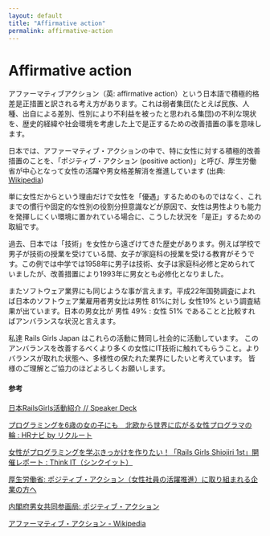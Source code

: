 ```yaml
---
layout: default
title: "Affirmative action"
permalink: affirmative-action
---
```


# Affirmative action

アファーマティブアクション（英: affirmative action）という日本語で積極的格差是正措置と訳される考え方があります。これは弱者集団(たとえば民族、人種、出自による差別、性別により不利益を被ったと思われる集団)の不利な現状を、歴史的経緯や社会環境を考慮した上で是正するための改善措置の事を意味します。

日本では、アファーマティブ・アクションの中で、特に女性に対する積極的改善措置のことを、「ポジティブ・アクション (positive action)」と呼び、厚生労働省が中心となって女性の活躍や男女格差解消を推進しています (出典:[ Wikipedia](https://ja.wikipedia.org/wiki/%E3%82%A2%E3%83%95%E3%82%A1%E3%83%BC%E3%83%9E%E3%83%86%E3%82%A3%E3%83%96%E3%83%BB%E3%82%A2%E3%82%AF%E3%82%B7%E3%83%A7%E3%83%B3))

単に女性だからという理由だけで女性を「優遇」するためのものではなく、これまでの慣行や固定的な性別の役割分担意識などが原因で、女性は男性よりも能力を発揮しにくい環境に置かれている場合に、こうした状況を「是正」するための取組です。

過去、日本では「技術」を女性から遠ざけてきた歴史があります。例えば学校で男子が技術の授業を受けている間、女子が家庭科の授業を受ける教育がそうです。この例では中学では1958年に男子は技術、女子は家庭科必修と定められていましたが、改善措置により1993年に男女とも必修化となりました。

またソフトウェア業界にも同じような事が言えます。平成22年国勢調査によれば日本のソフトウェア業雇用者男女比は男性 81%に対し 女性19% という調査結果が出ています。日本の男女比が 男性 49% : 女性 51% であることと比較すればアンバランスな状況と言えます。

私達 Rails Girls Japan はこれらの活動に賛同し社会的に活動しています。
このアンバランスを改善するべくより多くの女性にIT技術に触れてもらうこと。よりバランスが取れた状態へ、多様性の保たれた業界にしたいと考えています。
皆様のご理解とご協力のほどよろしくお願いします。

#### 参考

[日本RailsGirls活動紹介 // Speaker Deck](https://speakerdeck.com/yotii23/ri-ben-railsgirlshuo-dong-shao-jie)

[プログラミングを6歳の女の子にも　北欧から世界に広がる女性プログラマの輪 : HRナビ by リクルート](http://www.huffingtonpost.jp/hrnavi/woman-programer_b_6741470.html)

[女性がプログラミングを学ぶきっかけを作りたい！「Rails Girls Shiojiri 1st」開催レポート : Think IT（シンクイット）](https://thinkit.co.jp/story/2015/04/17/5684)

[厚生労働省: ポジティブ・アクション（女性社員の活躍推進）に取り組まれる企業の方へ](http://www.mhlw.go.jp/stf/seisakunitsuite/bunya/koyou_roudou/koyoukintou/seisaku04/index.html)

[内閣府男女共同参画局: ポジティブ・アクション](http://www.gender.go.jp/policy/positive_act/index.html)

[アファーマティブ・アクション - Wikipedia](https://ja.wikipedia.org/wiki/%E3%82%A2%E3%83%95%E3%82%A1%E3%83%BC%E3%83%9E%E3%83%86%E3%82%A3%E3%83%96%E3%83%BB%E3%82%A2%E3%82%AF%E3%82%B7%E3%83%A7%E3%83%B3)
